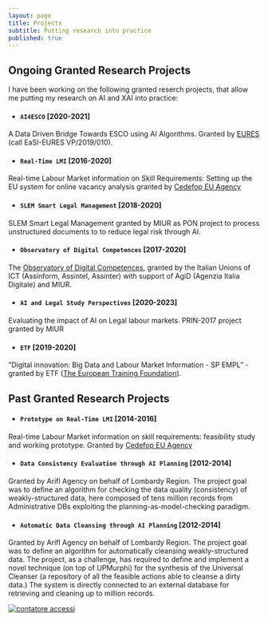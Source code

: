 ```yaml
---
layout: page
title: Projects
subtitle: Putting research into practice
published: true
---
```

## Ongoing Granted Research Projects
I have been working on the following granted reserch projects, that allow me putting my research on AI and XAI into practice:
- #### ``AI4ESCO`` [2020-2021]   
A Data Driven Bridge Towards ESCO using AI Algorithms. Granted by [EURES](https://ec.europa.eu/eures/public/it/homepage) (call EaSI-EURES VP/2019/010).     
- #### ``Real-Time LMI`` [2016-2020]   
Real-time Labour Market information on Skill Requirements: Setting up the EU system for online vacancy analysis granted by [Cedefop EU Agency](https://www.cedefop.europa.eu/it/about-cedefop/public-procurement/real-time-labour-market-information-skill-requirements-setting-eu)
- #### ``SLEM Smart Legal Management`` [2018-2020]   
SLEM Smart Legal Management granted by MIUR as PON project to process unstructured documents to to reduce legal risk through AI.
- #### ``Observatory of Digital Competences`` [2017-2020]   
The [Observatory of Digital Competences](http://competenzedigitali.org/), granted by  the Italian Unions of ICT  (Assinform, Assintel, Assinter) with support of AgiD (Agenzia Italia Digitale) and MIUR. 
- #### ``AI and Legal Study Perspectives``  [2020-2023]   
Evaluating the impact of AI on Legal labour markets. PRIN-2017 project granted by MIUR
- #### ``ETF`` [2019-2020]   
”Digital  innovation:   Big  Data  and  Labour  Market  Information  -  SP  EMPL”  -  granted by ETF ([The European  Training  Foundation](https://www.etf.europa.eu/)).   

## Past Granted Research Projects
- #### ``Prototype on Real-Time LMI`` [2014-2016]   
Real-time Labour Market information on skill requirements: feasibility study and
working prototype. Granted by [Cedefop EU Agency](https://www.cedefop.europa.eu/it/about-cedefop/public-procurement/real-time-labour-market-information-skill-requirements-setting-eu)
- #### ``Data Consistency Evaluation through AI Planning`` [2012-2014]
Granted by Arifl Agency on behalf of Lombardy Region. The project goal was to define an algorithm for checking the data quality (consistency) of weakly-structured data, here composed of tens million records from Administrative DBs exploiting the planning-as-model-checking paradigm.
- #### ``Automatic Data Cleansing through AI Planning`` [2012-2014]
Granted by Arifl Agency on behalf of Lombardy Region. The project goal was to define an algorithm for automatically cleansing weakly-structured data. The project, as a challenge, has required to define and implement a novel technique (on top of UPMurphi) for the synthesis of the Universal Cleanser (a repository of all the feasible actions able to cleanse a dirty data.) The system is directly connected to an external database for retrieving and cleaning up to million records.

   <!-- Histats.com  START  (aync)-->
<script type="text/javascript">var _Hasync= _Hasync|| [];
_Hasync.push(['Histats.start', '1,746089,4,0,0,0,00000000']);
_Hasync.push(['Histats.fasi', '1']);
_Hasync.push(['Histats.track_hits', '']);
(function() {
var hs = document.createElement('script'); hs.type = 'text/javascript'; hs.async = true;
hs.src = ('//s10.histats.com/js15_as.js');
(document.getElementsByTagName('head')[0] || document.getElementsByTagName('body')[0]).appendChild(hs);
})();</script>
<noscript><a href="/" target="_blank"><img  src="//sstatic1.histats.com/0.gif?746089&101" alt="contatore accessi" border="0"></a></noscript>
<!-- Histats.com  END  -->
